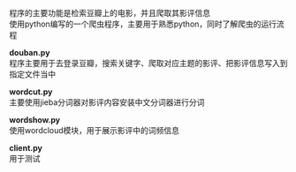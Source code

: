 程序的主要功能是检索豆瓣上的电影，并且爬取其影评信息  
使用python编写的一个爬虫程序，主要用于熟悉python，同时了解爬虫的运行流程

**douban.py**  
程序主要用于去登录豆瓣，搜索关键字、爬取对应主题的影评、把影评信息写入到指定文件当中

**wordcut.py**  
主要使用jieba分词器对影评内容安装中文分词器进行分词

**wordshow.py**  
使用wordcloud模块，用于展示影评中的词频信息

**client.py**  
用于测试
